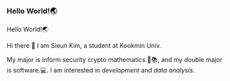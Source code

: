 ### Hello World!:earth_asia:

<!--
**se0983/se0983** is a ✨ _special_ ✨ repository because its `README.md` (this file) appears on your GitHub profile.
-->
Hello World!:earth_asia:

Hi there 👋 I am Sieun Kim, a student at Kookmin Univ.

My major is inform security crypto mathematics.:closed_lock_with_key::books:, and my double major is software.:computer:.
I am interested in *development* and *data analysis*.

<!--
- 🔭 I’m currently working on ...
- 🌱 I’m currently learning ...
- 👯 I’m looking to collaborate on ...
- 🤔 I’m looking for help with ...
- 💬 Ask me about ...
- 📫 How to reach me: ...
- 😄 Pronouns: ...
- ⚡ Fun fact: ...
-->
